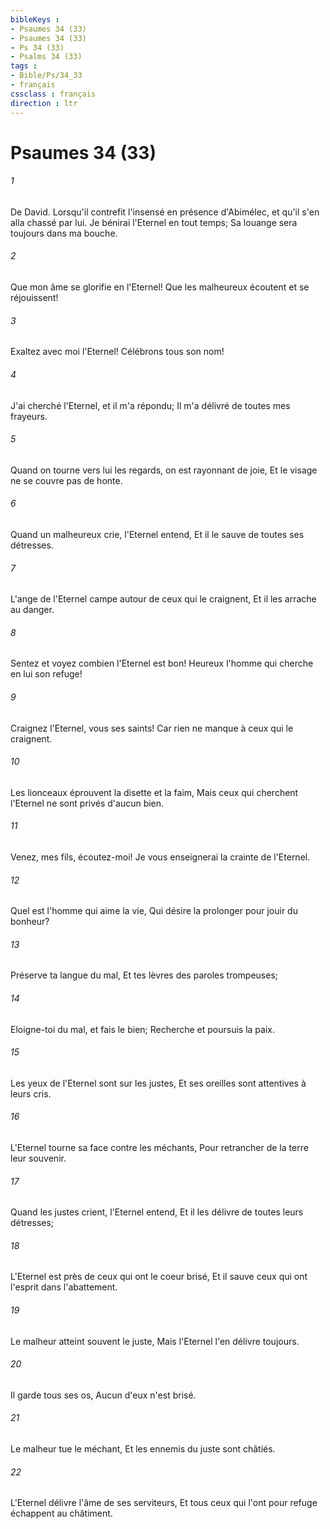 ```yaml
---
bibleKeys : 
- Psaumes 34 (33)
- Psaumes 34 (33)
- Ps 34 (33)
- Psalms 34 (33)
tags : 
- Bible/Ps/34_33
- français
cssclass : français
direction : ltr
---
```


# Psaumes 34 (33)

###### 1
De David. Lorsqu'il contrefit l'insensé en présence d'Abimélec, et qu'il s'en alla chassé par lui. Je bénirai l'Eternel en tout temps; Sa louange sera toujours dans ma bouche.
###### 2
Que mon âme se glorifie en l'Eternel! Que les malheureux écoutent et se réjouissent!
###### 3
Exaltez avec moi l'Eternel! Célébrons tous son nom!
###### 4
J'ai cherché l'Eternel, et il m'a répondu; Il m'a délivré de toutes mes frayeurs.
###### 5
Quand on tourne vers lui les regards, on est rayonnant de joie, Et le visage ne se couvre pas de honte.
###### 6
Quand un malheureux crie, l'Eternel entend, Et il le sauve de toutes ses détresses.
###### 7
L'ange de l'Eternel campe autour de ceux qui le craignent, Et il les arrache au danger.
###### 8
Sentez et voyez combien l'Eternel est bon! Heureux l'homme qui cherche en lui son refuge!
###### 9
Craignez l'Eternel, vous ses saints! Car rien ne manque à ceux qui le craignent.
###### 10
Les lionceaux éprouvent la disette et la faim, Mais ceux qui cherchent l'Eternel ne sont privés d'aucun bien.
###### 11
Venez, mes fils, écoutez-moi! Je vous enseignerai la crainte de l'Eternel.
###### 12
Quel est l'homme qui aime la vie, Qui désire la prolonger pour jouir du bonheur?
###### 13
Préserve ta langue du mal, Et tes lèvres des paroles trompeuses;
###### 14
Eloigne-toi du mal, et fais le bien; Recherche et poursuis la paix.
###### 15
Les yeux de l'Eternel sont sur les justes, Et ses oreilles sont attentives à leurs cris.
###### 16
L'Eternel tourne sa face contre les méchants, Pour retrancher de la terre leur souvenir.
###### 17
Quand les justes crient, l'Eternel entend, Et il les délivre de toutes leurs détresses;
###### 18
L'Eternel est près de ceux qui ont le coeur brisé, Et il sauve ceux qui ont l'esprit dans l'abattement.
###### 19
Le malheur atteint souvent le juste, Mais l'Eternel l'en délivre toujours.
###### 20
Il garde tous ses os, Aucun d'eux n'est brisé.
###### 21
Le malheur tue le méchant, Et les ennemis du juste sont châtiés.
###### 22
L'Eternel délivre l'âme de ses serviteurs, Et tous ceux qui l'ont pour refuge échappent au châtiment.
